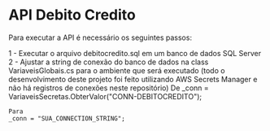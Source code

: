 # API Debito Credito

Para executar a API é necessário os seguintes passos:

1 - Executar o arquivo debitocredito.sql em um banco de dados SQL Server
2 - Ajustar a string de conexão do banco de dados na class VariaveisGlobais.cs para o ambiente que será executado (todo o desenvolvimento deste projeto foi feito utilizando AWS Secrets Manager e não há registros de conexões neste repositório)
    De
    _conn = VariaveisSecretas.ObterValor("CONN-DEBITOCREDITO");
    
    Para
    _conn = "SUA_CONNECTION_STRING";
